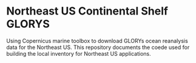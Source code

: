 # Northeast US Continental Shelf GLORYS 

Using Copernicus marine toolbox to download GLORYs ocean reanalysis data
for the Northeast US. This repository documents the coede used for building the
local inventory for Northeast US applications.
